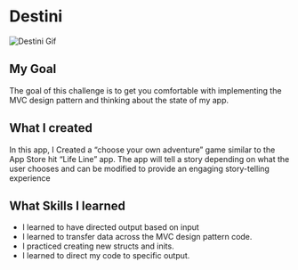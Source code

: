 # Destini

![Destini Gif](/Documentation/Destineegif.gif)

## My Goal

The goal of this challenge is to get you comfortable with implementing the MVC design pattern and thinking about the state of my app. 

## What I created

In this app, I Created a “choose your own adventure” game similar to the App Store hit “Life Line” app. The app will tell a story depending on what the user chooses and can be modified to provide an engaging story-telling experience

## What Skills I learned

* I learned to have directed output based on input
* I learned to transfer data across the MVC design pattern code.
* I practiced creating new structs and inits.
* I learned to direct my code to specific output.
